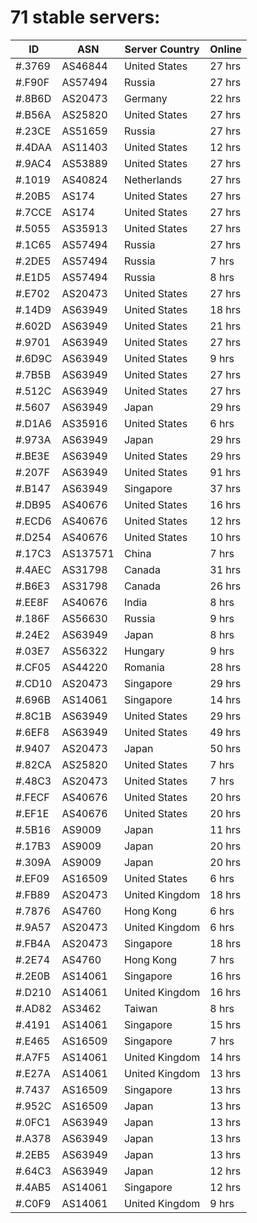 # 71 stable servers:

| ID | ASN | Server Country | Online |
| ------ | ------ | ------ | ------ |
| #.3769 | AS46844 | United States | 27 hrs |
| #.F90F | AS57494 | Russia | 27 hrs |
| #.8B6D | AS20473 | Germany | 22 hrs |
| #.B56A | AS25820 | United States | 27 hrs |
| #.23CE | AS51659 | Russia | 27 hrs |
| #.4DAA | AS11403 | United States | 12 hrs |
| #.9AC4 | AS53889 | United States | 27 hrs |
| #.1019 | AS40824 | Netherlands | 27 hrs |
| #.20B5 | AS174 | United States | 27 hrs |
| #.7CCE | AS174 | United States | 27 hrs |
| #.5055 | AS35913 | United States | 27 hrs |
| #.1C65 | AS57494 | Russia | 27 hrs |
| #.2DE5 | AS57494 | Russia | 7 hrs |
| #.E1D5 | AS57494 | Russia | 8 hrs |
| #.E702 | AS20473 | United States | 27 hrs |
| #.14D9 | AS63949 | United States | 18 hrs |
| #.602D | AS63949 | United States | 21 hrs |
| #.9701 | AS63949 | United States | 27 hrs |
| #.6D9C | AS63949 | United States | 9 hrs |
| #.7B5B | AS63949 | United States | 27 hrs |
| #.512C | AS63949 | United States | 27 hrs |
| #.5607 | AS63949 | Japan | 29 hrs |
| #.D1A6 | AS35916 | United States | 6 hrs |
| #.973A | AS63949 | Japan | 29 hrs |
| #.BE3E | AS63949 | United States | 29 hrs |
| #.207F | AS63949 | United States | 91 hrs |
| #.B147 | AS63949 | Singapore | 37 hrs |
| #.DB95 | AS40676 | United States | 16 hrs |
| #.ECD6 | AS40676 | United States | 12 hrs |
| #.D254 | AS40676 | United States | 10 hrs |
| #.17C3 | AS137571 | China | 7 hrs |
| #.4AEC | AS31798 | Canada | 31 hrs |
| #.B6E3 | AS31798 | Canada | 26 hrs |
| #.EE8F | AS40676 | India | 8 hrs |
| #.186F | AS56630 | Russia | 9 hrs |
| #.24E2 | AS63949 | Japan | 8 hrs |
| #.03E7 | AS56322 | Hungary | 9 hrs |
| #.CF05 | AS44220 | Romania | 28 hrs |
| #.CD10 | AS20473 | Singapore | 29 hrs |
| #.696B | AS14061 | Singapore | 14 hrs |
| #.8C1B | AS63949 | United States | 29 hrs |
| #.6EF8 | AS63949 | United States | 49 hrs |
| #.9407 | AS20473 | Japan | 50 hrs |
| #.82CA | AS25820 | United States | 7 hrs |
| #.48C3 | AS20473 | United States | 7 hrs |
| #.FECF | AS40676 | United States | 20 hrs |
| #.EF1E | AS40676 | United States | 20 hrs |
| #.5B16 | AS9009 | Japan | 11 hrs |
| #.17B3 | AS9009 | Japan | 20 hrs |
| #.309A | AS9009 | Japan | 20 hrs |
| #.EF09 | AS16509 | United States | 6 hrs |
| #.FB89 | AS20473 | United Kingdom | 18 hrs |
| #.7876 | AS4760 | Hong Kong | 6 hrs |
| #.9A57 | AS20473 | United Kingdom | 6 hrs |
| #.FB4A | AS20473 | Singapore | 18 hrs |
| #.2E74 | AS4760 | Hong Kong | 7 hrs |
| #.2E0B | AS14061 | Singapore | 16 hrs |
| #.D210 | AS14061 | United Kingdom | 16 hrs |
| #.AD82 | AS3462 | Taiwan | 8 hrs |
| #.4191 | AS14061 | Singapore | 15 hrs |
| #.E465 | AS16509 | Singapore | 7 hrs |
| #.A7F5 | AS14061 | United Kingdom | 14 hrs |
| #.E27A | AS14061 | United Kingdom | 13 hrs |
| #.7437 | AS16509 | Singapore | 13 hrs |
| #.952C | AS16509 | Japan | 13 hrs |
| #.0FC1 | AS63949 | Japan | 13 hrs |
| #.A378 | AS63949 | Japan | 13 hrs |
| #.2EB5 | AS63949 | Japan | 13 hrs |
| #.64C3 | AS63949 | Japan | 12 hrs |
| #.4AB5 | AS14061 | Singapore | 12 hrs |
| #.C0F9 | AS14061 | United Kingdom | 9 hrs |

